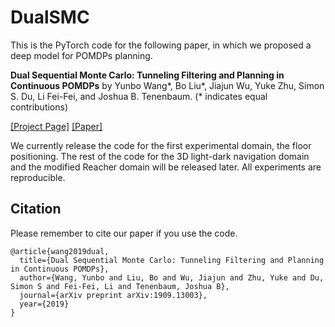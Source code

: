 # DualSMC
This is the PyTorch code for the following paper, in which we proposed a deep model for POMDPs planning.

**Dual Sequential Monte Carlo: Tunneling Filtering and Planning in Continuous POMDPs** by Yunbo Wang*, Bo Liu*, Jiajun Wu, Yuke Zhu, Simon S. Du, Li Fei-Fei, and Joshua B. Tenenbaum. (* indicates equal contributions)

[[Project Page]](http://people.csail.mit.edu/yunbo/dualsmc/) [[Paper]](https://arxiv.org/abs/1909.13003)


We currently release the code for the first experimental domain, the floor positioning. The rest of the code for the 3D light-dark navigation domain and the modified Reacher domain will be released later. All experiments are reproducible.

## Citation
Please remember to cite our paper if you use the code.
```
@article{wang2019dual,
  title={Dual Sequential Monte Carlo: Tunneling Filtering and Planning in Continuous POMDPs},
  author={Wang, Yunbo and Liu, Bo and Wu, Jiajun and Zhu, Yuke and Du, Simon S and Fei-Fei, Li and Tenenbaum, Joshua B},
  journal={arXiv preprint arXiv:1909.13003},
  year={2019}
}
```

